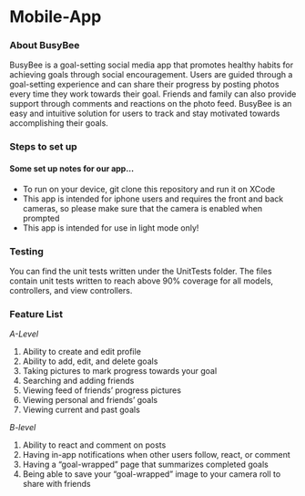 # Mobile-App

### About BusyBee
BusyBee is a goal-setting social media app that promotes healthy habits for achieving goals through social encouragement. Users are guided through a goal-setting experience and can share their progress by posting photos every time they work towards their goal. Friends and family can also provide support through comments and reactions on the photo feed. BusyBee is an easy and intuitive solution for users to track and stay motivated towards accomplishing their goals.

### Steps to set up
#### Some set up notes for our app...
- To run on your device, git clone this repository and run it on XCode
- This app is intended for iphone users and requires the front and back cameras, so please make sure that the camera is enabled when prompted
- This app is intended for use in light mode only!

### Testing
You can find the unit tests written under the UnitTests folder. The files contain unit tests written to reach above 90% coverage for all models, controllers, and view controllers.

### Feature List
*A-Level*
1. Ability to create and edit profile
2. Ability to add, edit, and delete goals
3. Taking pictures to mark progress towards your goal
4. Searching and adding friends
5. Viewing feed of friends’ progress pictures
6. Viewing personal and friends’ goals
7. Viewing current and past goals
   
*B-level*
1. Ability to react and comment on posts
2. Having in-app notifications when other users follow, react, or comment 
3. Having a “goal-wrapped” page that summarizes completed goals
4. Being able to save your “goal-wrapped” image to your camera roll to share with friends
